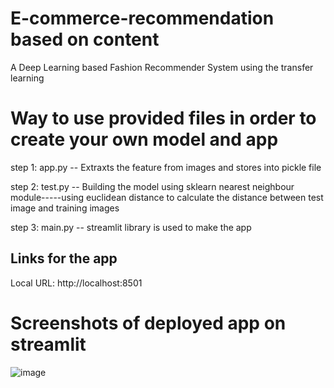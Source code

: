 # E-commerce-recommendation based on content
A Deep Learning based Fashion Recommender System using the transfer learning


# Way to use provided files in order to create your own model and app

step 1: app.py
-- Extraxts the feature from images and stores into pickle file

step 2: test.py
-- Building the model using sklearn nearest neighbour module-----using euclidean distance to calculate the distance between test image and training images

step 3: main.py
-- streamlit library is used to make the app


## Links for the app

Local URL: http://localhost:8501




# Screenshots of deployed app on streamlit

![image](https://user-images.githubusercontent.com/97076224/193409348-9718e4b8-d71c-4875-9b52-8cf414e5fb25.png)


